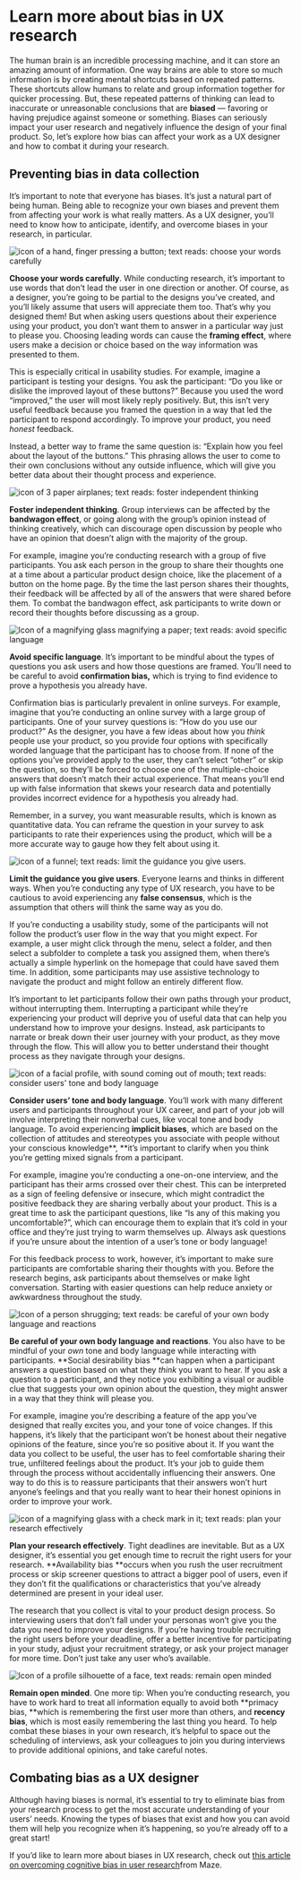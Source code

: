 # Learn more about bias in UX research

The human brain is an incredible processing machine, and it can store an amazing amount of information. One way brains are able to store so much information is by creating mental shortcuts based on repeated patterns. These shortcuts allow humans to relate and group information together for quicker processing. But, these repeated patterns of thinking can lead to inaccurate or unreasonable conclusions that are **biased** — favoring or having prejudice against someone or something. Biases can seriously impact your user research and negatively influence the design of your final product. So, let’s explore how bias can affect your work as a UX designer and how to combat it during your research.

## Preventing bias in data collection

It’s important to note that everyone has biases. It’s just a natural part of being human. Being able to recognize your own biases and prevent them from affecting your work is what really matters. As a UX designer, you’ll need to know how to anticipate, identify, and overcome biases in your research, in particular.

![icon of a hand, finger pressing a button; text reads: choose your words carefully](https://d3c33hcgiwev3.cloudfront.net/imageAssetProxy.v1/VuR1MH4fQvakdTB-H6L2Yw_c6a0d099db354167bce5ecbdf133dddf_Screen-Shot-2020-12-14-at-8.48.32-AM.png?expiry=1719446400000&hmac=uRBZIlDnze-CfDWSmTs9MpV8a9v0g73yYi6y6_Dae1Q)

**Choose your words carefully**. While conducting research, it’s important to use words that don’t lead the user in one direction or another. Of course, as a designer, you’re going to be partial to the designs you’ve created, and you’ll likely assume that users will appreciate them too. That’s why you designed them! But when asking users questions about their experience using your product, you don’t want them to answer in a particular way just to please you. Choosing leading words can cause the **framing effect**, where users make a decision or choice based on the way information was presented to them.

This is especially critical in usability studies. For example, imagine a participant is testing your designs. You ask the participant: “Do you like or dislike the improved layout of these buttons?” Because you used the word “improved,” the user will most likely reply positively. But, this isn’t very useful feedback because you framed the question in a way that led the participant to respond accordingly. To improve your product, you need *honest* feedback.

Instead, a better way to frame the same question is: “Explain how you feel about the layout of the buttons.” This phrasing allows the user to come to their own conclusions without any outside influence, which will give you better data about their thought process and experience.

![icon of 3 paper airplanes; text reads: foster independent thinking](https://d3c33hcgiwev3.cloudfront.net/imageAssetProxy.v1/i0AUGVD2SqeAFBlQ9nqnuw_dd96a9d18d984b68a27b3aa84e2d0ec1_Screen-Shot-2020-12-14-at-8.48.44-AM.png?expiry=1719446400000&hmac=oAt0xhP-q6FHvFqUbL2L0kOsFbryvZvfl95JYQh0gDw)

**Foster independent thinking**. Group interviews can be affected by the **bandwagon effect**, or going along with the group’s opinion instead of thinking creatively, which can discourage open discussion by people who have an opinion that doesn’t align with the majority of the group.

For example, imagine you’re conducting research with a group of five participants. You ask each person in the group to share their thoughts one at a time about a particular product design choice, like the placement of a button on the home page. By the time the last person shares their thoughts, their feedback will be affected by all of the answers that were shared before them. To combat the bandwagon effect, ask participants to write down or record their thoughts before discussing as a group.

![Icon of a magnifying glass magnifying a paper; text reads: avoid specific language](https://d3c33hcgiwev3.cloudfront.net/imageAssetProxy.v1/pXLyH8wFRcSy8h_MBSXEPQ_19da55c5d79641a28ad9c461210a9cb0_Screen-Shot-2020-12-14-at-8.48.57-AM.png?expiry=1719446400000&hmac=nEacbRE2jZYE9-mbZgnJwL0WAqLSgxSGfv70x835QFM)

**Avoid specific language**. It’s important to be mindful about the types of questions you ask users and how those questions are framed. You’ll need to be careful to avoid **confirmation bias,** which is trying to find evidence to prove a hypothesis you already have.

Confirmation bias is particularly prevalent in online surveys. For example, imagine that you’re conducting an online survey with a large group of participants. One of your survey questions is: “How do you use our product?” As the designer, you have a few ideas about how you *think* people use your product, so you provide four options with specifically worded language that the participant has to choose from. If none of the options you’ve provided apply to the user, they can’t select “other” or skip the question, so they’ll be forced to choose one of the multiple-choice answers that doesn’t match their actual experience. That means you’ll end up with false information that skews your research data and potentially provides incorrect evidence for a hypothesis you already had.

Remember, in a survey, you want measurable results, which is known as quantitative data. You can reframe the question in your survey to ask participants to rate their experiences using the product, which will be a more accurate way to gauge how they felt about using it.

![icon of a funnel; text reads: limit the guidance you give users.](https://d3c33hcgiwev3.cloudfront.net/imageAssetProxy.v1/XXR75_SxRNu0e-f0sQTb6g_f7156520c6fe49b09d0fc678cf1713c8_Screen-Shot-2020-12-14-at-8.50.36-AM.png?expiry=1719446400000&hmac=kqIq0-WigR_1IhSNoutXOWnKXnS76ywwMIkH789cM3E)

**Limit the guidance you give users**. Everyone learns and thinks in different ways. When you’re conducting any type of UX research, you have to be cautious to avoid experiencing any **false consensus**, which is the assumption that others will think the same way as you do.

If you’re conducting a usability study, some of the participants will not follow the product’s user flow in the way that you might expect. For example, a user might click through the menu, select a folder, and then select a subfolder to complete a task you assigned them, when there’s actually a simple hyperlink on the homepage that could have saved them time. In addition, some participants may use assistive technology to navigate the product and might follow an entirely different flow.

It’s important to let participants follow their own paths through your product, without interrupting them. Interrupting a participant while they’re experiencing your product will deprive you of useful data that can help you understand how to improve your designs. Instead, ask participants to narrate or break down their user journey with your product, as they move through the flow. This will allow you to better understand their thought process as they navigate through your designs.

![icon of a facial profile, with sound coming out of mouth; text reads: consider users' tone and body language](https://d3c33hcgiwev3.cloudfront.net/imageAssetProxy.v1/y5TZ0iEtSyyU2dIhLbssSQ_7fb9097bce93433581df810f335f64e8_Screen-Shot-2020-12-14-at-8.50.47-AM.png?expiry=1719446400000&hmac=YFfJWJyngQ9Fw-htodt_4ybQYfgkOdLZpusMV4VMKCo)

**Consider users’ tone and body language**. You’ll work with many different users and participants throughout your UX career, and part of your job will involve interpreting their nonverbal cues, like vocal tone and body language. To avoid experiencing **implicit biases**, which are based on the collection of attitudes and stereotypes you associate with people without your conscious knowledge**, **it’s important to clarify when you think you’re getting mixed signals from a participant.

For example, imagine you’re conducting a one-on-one interview, and the participant has their arms crossed over their chest. This can be interpreted as a sign of feeling defensive or insecure, which might contradict the positive feedback they are sharing verbally about your product. This is a great time to ask the participant questions, like “Is any of this making you uncomfortable?”, which can encourage them to explain that it’s cold in your office and they’re just trying to warm themselves up. Always ask questions if you’re unsure about the intention of a user’s tone or body language!

For this feedback process to work, however, it’s important to make sure participants are comfortable sharing their thoughts with you. Before the research begins, ask participants about themselves or make light conversation. Starting with easier questions can help reduce anxiety or awkwardness throughout the study.

![Icon of a person shrugging; text reads: be careful of your own body language and reactions](https://d3c33hcgiwev3.cloudfront.net/imageAssetProxy.v1/l5yTU9cvR9eck1PXL8fXlw_8b1fc2eaffad426fa92c428455e22458_Screen-Shot-2020-12-14-at-8.50.56-AM.png?expiry=1719446400000&hmac=4Az5031DiV07Kgz2ld5qFEPUIYYWfnYaCTL6GBly8_M)

**Be careful of your own body language and reactions**. You also have to be mindful of your *own* tone and body language while interacting with participants. **Social desirability bias **can happen when a participant answers a question based on what they *think* you want to hear. If you ask a question to a participant, and they notice you exhibiting a visual or audible clue that suggests your own opinion about the question, they might answer in a way that they think will please you.

For example, imagine you’re describing a feature of the app you’ve designed that really excites you, and your tone of voice changes. If this happens, it’s likely that the participant won’t be honest about their negative opinions of the feature, since you’re so positive about it. If you want the data you collect to be useful, the user has to feel comfortable sharing their true, unfiltered feelings about the product. It’s your job to guide them through the process without accidentally influencing their answers. One way to do this is to reassure participants that their answers won’t hurt anyone’s feelings and that you really want to hear their honest opinions in order to improve your work.

![icon of a magnifying glass with a check mark in it; text reads: plan your research effectively](https://d3c33hcgiwev3.cloudfront.net/imageAssetProxy.v1/Fc4RaC2uTYOOEWgtrt2D0w_2aab4ecec29d44e29035cc60f7702639_Screen-Shot-2020-12-14-at-8.54.25-AM.png?expiry=1719446400000&hmac=wFOfIcHfPR-EFReU1CwORdA21nTrt9ZQeHRQKg7yR6s)

**Plan your research effectively**. Tight deadlines are inevitable. But as a UX designer, it’s essential you get enough time to recruit the right users for your research. **Availability bias **occurs when you rush the user recruitment process or skip screener questions to attract a bigger pool of users, even if they don’t fit the qualifications or characteristics that you’ve already determined are present in your ideal user.

The research that you collect is vital to your product design process. So interviewing users that don’t fall under your personas won’t give you the data you need to improve your designs. If you’re having trouble recruiting the right users before your deadline, offer a better incentive for participating in your study, adjust your recruitment strategy, or ask your project manager for more time. Don’t just take any user who’s available.

![Icon of a profile silhouette of a face, text reads: remain open minded](https://d3c33hcgiwev3.cloudfront.net/imageAssetProxy.v1/jdC7NydCQfCQuzcnQrHwdQ_97a94e1f6e0e4709841ea04a36bd9503_Screen-Shot-2020-12-14-at-8.54.34-AM.png?expiry=1719446400000&hmac=lmLW2WQuolzW83hrO_zb9wuZ6H_M7kZpiwvg864D144)

**Remain open minded**. One more tip: When you’re conducting research, you have to work hard to treat all information equally to avoid both **primacy bias, **which is remembering the first user more than others, and **recency bias**, which is most easily remembering the last thing you heard. To help combat these biases in your own research, it’s helpful to space out the scheduling of interviews, ask your colleagues to join you during interviews to provide additional opinions, and take careful notes.

## Combating bias as a UX designer

Although having biases is normal, it’s essential to try to eliminate bias from your research process to get the most accurate understanding of your users’ needs. Knowing the types of biases that exist and how you can avoid them will help you recognize when it’s happening, so you’re already off to a great start!

If you’d like to learn more about biases in UX research, check out [this article on overcoming cognitive bias in user research](https://maze.co/guides/ux-cognitive-biases/how-to-overcome/)[](https://uxdesign.cc/10-cognitive-biases-to-avoid-in-user-research-and-how-to-avoid-them-993aa397c8c6)from Maze.
